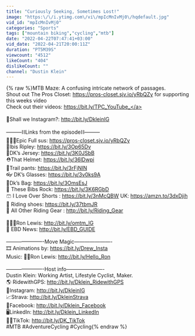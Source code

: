 ```yaml
---
title: "Curiously Seeking, Sometimes Lost!"
image: "https:\/\/i.ytimg.com\/vi\/mpIcMnIvMj0\/hqdefault.jpg"
vid_id: "mpIcMnIvMj0"
categories: "Sports"
tags: ["mountain biking","cycling","mtb"]
date: "2022-04-22T07:47:41+03:00"
vid_date: "2022-04-21T20:00:11Z"
duration: "PT5M39S"
viewcount: "4512"
likeCount: "404"
dislikeCount: ""
channel: "Dustin Klein"
---
```

{% raw %}MTB Maze: A confusing intricate network of passages.<br />Shout out The Pros Closet: <a rel="nofollow" target="blank" href="https://pros-closet.sjv.io/yRbQZy">https://pros-closet.sjv.io/yRbQZy</a> for supporting this weeks video<br />Check out their videos: <a rel="nofollow" target="blank" href="https://bit.ly/TPC_YouTube_">https://bit.ly/TPC_YouTube_</a><br /><br />📲Shall we Instagram?: <a rel="nofollow" target="blank" href="http://bit.ly/DkleinIG">http://bit.ly/DkleinIG</a><br /><br />———⛓️Links from the episode⛓️———<br />🚵🏻‍♀️Epic Full sus: <a rel="nofollow" target="blank" href="https://pros-closet.sjv.io/yRbQZy">https://pros-closet.sjv.io/yRbQZy</a><br />🚵Ibis Ripley: <a rel="nofollow" target="blank" href="https://bit.ly/3Op65Dv">https://bit.ly/3Op65Dv</a><br />👕DK’s Jersey: <a rel="nofollow" target="blank" href="https://bit.ly/3K0JSbB">https://bit.ly/3K0JSbB</a><br />⛑️That Helmet: <a rel="nofollow" target="blank" href="https://bit.ly/36lDwpi">https://bit.ly/36lDwpi</a><br />👖Trail pants: <a rel="nofollow" target="blank" href="https://bit.ly/3rFjNIN">https://bit.ly/3rFjNIN</a><br />👓 DK’s Glasses: <a rel="nofollow" target="blank" href="https://bit.ly/3v0ks9A">https://bit.ly/3v0ks9A</a><br />🎒Dk’s Bag: <a rel="nofollow" target="blank" href="https://bit.ly/3OmsEsJ">https://bit.ly/3OmsEsJ</a><br />👙 These Bibs Rock: <a rel="nofollow" target="blank" href="https://bit.ly/3K6RGbD">https://bit.ly/3K6RGbD</a><br />🩳 I Love Over Shorts : <a rel="nofollow" target="blank" href="https://bit.ly/3nMcQBW">https://bit.ly/3nMcQBW</a>  UK: <a rel="nofollow" target="blank" href="https://amzn.to/3dxDjih">https://amzn.to/3dxDjih</a><br />👠 Riding shoes: <a rel="nofollow" target="blank" href="https://bit.ly/37tbmJR">https://bit.ly/37tbmJR</a><br />📜 All Other Riding Gear : <a rel="nofollow" target="blank" href="http://bit.ly/Riding_Gear">http://bit.ly/Riding_Gear</a><br /><br />🦹🏻‍♂️Ron Lewis: <a rel="nofollow" target="blank" href="http://bit.ly/omtm_IG">http://bit.ly/omtm_IG</a><br />📰 EBD News: <a rel="nofollow" target="blank" href="http://bit.ly/EBD_GUIDE">http://bit.ly/EBD_GUIDE</a><br /><br />———————-Move Magic———————-<br />🎞️ Animations by: <a rel="nofollow" target="blank" href="https://bit.ly/Drew_Insta">https://bit.ly/Drew_Insta</a><br />Music: 👨🏻Ron Lewis: <a rel="nofollow" target="blank" href="http://bit.ly/Hello_Ron">http://bit.ly/Hello_Ron</a><br /><br />———————-Host info———————-<br />Dustin Klein: Working Artist, Lifestyle Cyclist, Maker.<br />🌎 RidewithGPS: <a rel="nofollow" target="blank" href="http://bit.ly/Dklein_RidewithGPS">http://bit.ly/Dklein_RidewithGPS</a><br />🤳Instagram: <a rel="nofollow" target="blank" href="http://bit.ly/DkleinIG">http://bit.ly/DkleinIG</a><br />📈Strava:   <a rel="nofollow" target="blank" href="http://bit.ly/DkleinStrava">http://bit.ly/DkleinStrava</a><br />👤Facebook:  <a rel="nofollow" target="blank" href="http://bit.ly/Dklein_Facebook">http://bit.ly/Dklein_Facebook</a><br />🖥️LinkedIn:   <a rel="nofollow" target="blank" href="http://bit.ly/Dklein_LinkedIn">http://bit.ly/Dklein_LinkedIn</a><br />💃🏻TikTok:   <a rel="nofollow" target="blank" href="http://bit.ly/DK_TikTok">http://bit.ly/DK_TikTok</a><br />#MTB #AdventureCycling #Cycling{% endraw %}
